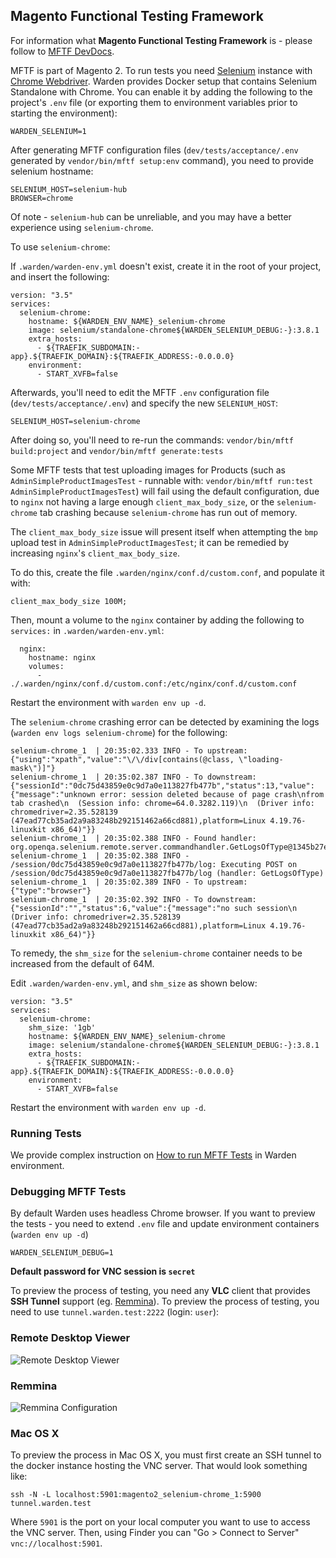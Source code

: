 ## Magento Functional Testing Framework

For information what **Magento Functional Testing Framework** is - please follow to [MFTF DevDocs](https://devdocs.magento.com/mftf/docs/introduction.html).

MFTF is part of Magento 2. To run tests you need [Selenium](https://selenium.dev/) instance with [Chrome Webdriver](https://sites.google.com/a/chromium.org/chromedriver/). Warden provides Docker setup that contains Selenium Standalone with Chrome. You can enable it by adding the following to the project's `.env` file (or exporting them to environment variables prior to starting the environment):

```
WARDEN_SELENIUM=1
```

After generating MFTF configuration files (`dev/tests/acceptance/.env` generated by `vendor/bin/mftf setup:env` command), you need to provide selenium hostname:

```
SELENIUM_HOST=selenium-hub
BROWSER=chrome
```

Of note - `selenium-hub` can be unreliable, and you may have a better experience using `selenium-chrome`.

To use `selenium-chrome`:

If `.warden/warden-env.yml` doesn't exist, create it in the root of your project, and insert the following:

```
version: "3.5"
services:
  selenium-chrome:
    hostname: ${WARDEN_ENV_NAME}_selenium-chrome
    image: selenium/standalone-chrome${WARDEN_SELENIUM_DEBUG:-}:3.8.1
    extra_hosts:
      - ${TRAEFIK_SUBDOMAIN:-app}.${TRAEFIK_DOMAIN}:${TRAEFIK_ADDRESS:-0.0.0.0}
    environment:
      - START_XVFB=false
```

Afterwards, you'll need to edit the MFTF `.env` configuration file (`dev/tests/acceptance/.env`) and specify the new `SELENIUM_HOST`:

```
SELENIUM_HOST=selenium-chrome
```

After doing so, you'll need to re-run the commands: `vendor/bin/mftf build:project` and `vendor/bin/mftf generate:tests`

Some MFTF tests that test uploading images for Products (such as `AdminSimpleProductImagesTest` - runnable with: `vendor/bin/mftf run:test AdminSimpleProductImagesTest`) will fail using the default configuration, due to `nginx` not having a large enough `client_max_body_size`, or the `selenium-chrome` tab crashing because `selenium-chrome` has run out of memory.

The `client_max_body_size` issue will present itself when attempting the `bmp` upload test in `AdminSimpleProductImagesTest`; it can be remedied by increasing `nginx`'s `client_max_body_size`.

To do this, create the file `.warden/nginx/conf.d/custom.conf`, and populate it with:

```
client_max_body_size 100M;
```

Then, mount a volume to the `nginx` container by adding the following to `services:` in `.warden/warden-env.yml`:

```
  nginx:
    hostname: nginx
    volumes:
      - ./.warden/nginx/conf.d/custom.conf:/etc/nginx/conf.d/custom.conf
```

Restart the environment with `warden env up -d`.

The `selenium-chrome` crashing error can be detected by examining the logs (`warden env logs selenium-chrome`) for the following:

```
selenium-chrome_1  | 20:35:02.333 INFO - To upstream: {"using":"xpath","value":"\/\/div[contains(@class, \"loading-mask\")]"}
selenium-chrome_1  | 20:35:02.387 INFO - To downstream: {"sessionId":"0dc75d43859e0c9d7a0e113827fb477b","status":13,"value":{"message":"unknown error: session deleted because of page crash\nfrom tab crashed\n  (Session info: chrome=64.0.3282.119)\n  (Driver info: chromedriver=2.35.528139 (47ead77cb35ad2a9a83248b292151462a66cd881),platform=Linux 4.19.76-linuxkit x86_64)"}}
selenium-chrome_1  | 20:35:02.388 INFO - Found handler: org.openqa.selenium.remote.server.commandhandler.GetLogsOfType@1345b27e
selenium-chrome_1  | 20:35:02.388 INFO - /session/0dc75d43859e0c9d7a0e113827fb477b/log: Executing POST on /session/0dc75d43859e0c9d7a0e113827fb477b/log (handler: GetLogsOfType)
selenium-chrome_1  | 20:35:02.389 INFO - To upstream: {"type":"browser"}
selenium-chrome_1  | 20:35:02.392 INFO - To downstream: {"sessionId":"","status":6,"value":{"message":"no such session\n  (Driver info: chromedriver=2.35.528139 (47ead77cb35ad2a9a83248b292151462a66cd881),platform=Linux 4.19.76-linuxkit x86_64)"}}
```

To remedy, the `shm_size` for the `selenium-chrome` container needs to be increased from the default of 64M.

Edit `.warden/warden-env.yml`, and `shm_size` as shown below:

```
version: "3.5"
services:
  selenium-chrome:
    shm_size: '1gb'
    hostname: ${WARDEN_ENV_NAME}_selenium-chrome
    image: selenium/standalone-chrome${WARDEN_SELENIUM_DEBUG:-}:3.8.1
    extra_hosts:
      - ${TRAEFIK_SUBDOMAIN:-app}.${TRAEFIK_DOMAIN}:${TRAEFIK_ADDRESS:-0.0.0.0}
    environment:
      - START_XVFB=false
```

Restart the environment with `warden env up -d`.

### Running Tests

We provide complex instruction on [How to run MFTF Tests](magento2-testing.html#running-mftf-tests) in Warden environment.

### Debugging MFTF Tests

By default Warden uses headless Chrome browser. If you want to preview the tests - you need to extend `.env` file and update environment containers (`warden env up -d`)

```
WARDEN_SELENIUM_DEBUG=1
```

**Default password for VNC session is `secret`**

To preview the process of testing, you need any **VLC** client that provides **SSH Tunnel** support (eg. [Remmina](https://remmina.org/how-to-install-remmina/)). To preview the process of testing, you need to use `tunnel.warden.test:2222` (login: `user`):

### Remote Desktop Viewer

  ![Remote Desktop Viewer](screenshots/selenium-remote-desktop-viewer.png) 

### Remmina

  ![Remmina Configuration](screenshots/remmina-ssh-tunnel.png)
  
### Mac OS X

To preview the process in Mac OS X, you must first create an SSH tunnel to the docker instance hosting the VNC server.  That would look something like:

    ssh -N -L localhost:5901:magento2_selenium-chrome_1:5900 tunnel.warden.test
    
Where `5901` is the port on your local computer you want to use to access the VNC server.  Then, using Finder you can "Go > Connect to Server" `vnc://localhost:5901`.
